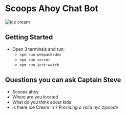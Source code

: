 # Scoops Ahoy Chat Bot

![ice cream](https://media2.giphy.com/media/cCEt1ShfzOa3u/giphy.gif)



## Getting Started

- Open 3 terminals and run:
  - `npm run webpack:dev`
  - `npm run server`
  - `npm run jest:watch`

##  Questions you can ask Captain Steve
- Scoops ahoy
- Where are you located
- What do you think about kids
- Is there Ice Cream in <ZIP>? *Providing a valid nyc zipcode*
